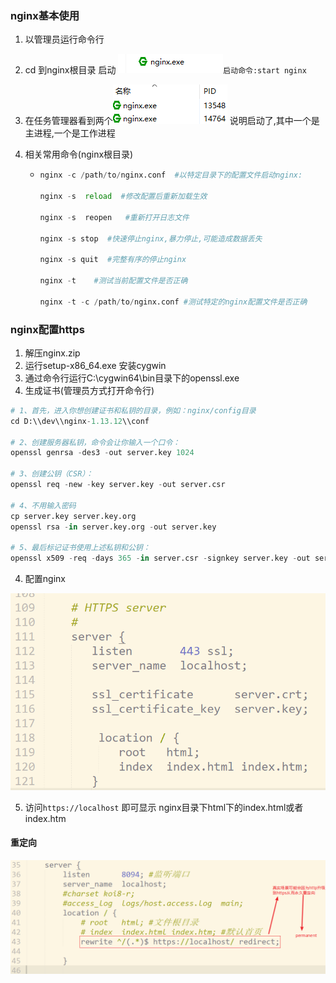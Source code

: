 ###  

### nginx基本使用

1. 以管理员运行命令行

2. cd 到nginx根目录 启动 ![52646684953](assets/1526466849533.png)```启动命令:start nginx```

3. 在任务管理器看到两个![52646699755](assets/1526466997550.png) 说明启动了,其中一个是主进程,一个是工作进程

4. 相关常用命令(nginx根目录)

   * ``` python
     nginx -c /path/to/nginx.conf  #以特定目录下的配置文件启动nginx:

     nginx -s  reload  #修改配置后重新加载生效

     nginx -s  reopen   #重新打开日志文件

     nginx -s stop  #快速停止nginx,暴力停止,可能造成数据丢失

     nginx -s quit  #完整有序的停止nginx

     nginx -t    #测试当前配置文件是否正确

     nginx -t -c /path/to/nginx.conf #测试特定的nginx配置文件是否正确
     ```

### nginx配置https  

1. 解压nginx.zip
2. 运行setup-x86_64.exe 安装cygwin 
3. 通过命令行运行C:\cygwin64\bin目录下的openssl.exe
4. 生成证书(管理员方式打开命令行)


```python
# 1、首先，进入你想创建证书和私钥的目录，例如：nginx/config目录
cd D:\\dev\\nginx-1.13.12\\conf

# 2、创建服务器私钥，命令会让你输入一个口令：
openssl genrsa -des3 -out server.key 1024

# 3、创建公钥（CSR）：
openssl req -new -key server.key -out server.csr

# 4、不用输入密码
cp server.key server.key.org
openssl rsa -in server.key.org -out server.key

# 5、最后标记证书使用上述私钥和公钥：
openssl x509 -req -days 365 -in server.csr -signkey server.key -out server.crt
```



4. 配置nginx

![52646675868](assets/1526466758684.png)

5. 访问```https://localhost``` 即可显示 nginx目录下html下的index.html或者index.htm



#### 重定向

![52646617905](assets/1526466179057.png)